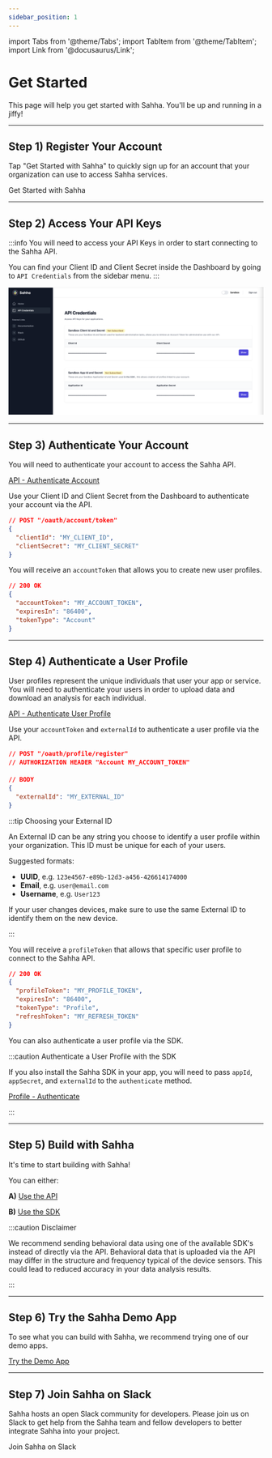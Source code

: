 ```yaml
---
sidebar_position: 1
---
```


import Tabs from '@theme/Tabs';
import TabItem from '@theme/TabItem';
import Link from '@docusaurus/Link';

# Get Started

This page will help you get started with Sahha. You'll be up and running in a jiffy!

---

## Step 1) Register Your Account

Tap "Get Started with Sahha" to quickly sign up for an account that your organization can use to access Sahha services.

<Link
            className="button button--secondary button--lg"
            to='https://app.sahha.ai/?rel=docs'>
            Get Started with Sahha
          </Link>

---

## Step 2) Access Your API Keys

:::info You will need to access your API Keys in order to start connecting to the Sahha API.

You can find your Client ID and Client Secret inside the Dashboard by going to `API Credentials` from the sidebar menu.
:::

![Access](./img/api-credentials.png)

---

## Step 3) Authenticate Your Account

You will need to authenticate your account to access the Sahha API.

[API - Authenticate Account](/api/#tag/1.-Account-Authentication/paths/~1api~1v1~1oauth~1account~1token/post)

Use your Client ID and Client Secret from the Dashboard to authenticate your account via the API.

```json title="REQUEST"
// POST "/oauth/account/token"
{
  "clientId": "MY_CLIENT_ID",
  "clientSecret": "MY_CLIENT_SECRET"
}
```

You will receive an `accountToken` that allows you to create new user profiles.

```json title="RESPONSE"
// 200 OK
{
  "accountToken": "MY_ACCOUNT_TOKEN",
  "expiresIn": "86400",
  "tokenType": "Account"
}
```

***

## Step 4) Authenticate a User Profile

User profiles represent the unique individuals that user your app or service. You will need to authenticate your users in order to upload data and download an analysis for each individual.

[<u>API - Authenticate User Profile</u>](/api/#tag/3.-Profile-Authentication)

Use your `accountToken` and `externalId` to authenticate a user profile via the API.

```json title="REQUEST"
// POST "/oauth/profile/register"
// AUTHORIZATION HEADER "Account MY_ACCOUNT_TOKEN"

// BODY
{
  "externalId": "MY_EXTERNAL_ID"
}
```

:::tip Choosing your External ID

An External ID can be any string you choose to identify a user profile within your organization. This ID must be unique for each of your users.

Suggested formats:

- **UUID**, e.g. `123e4567-e89b-12d3-a456-426614174000`
- **Email**, e.g. `user@email.com`
- **Username**, e.g. `User123`

If your user changes devices, make sure to use the same External ID to identify them on the new device.

:::

You will receive a `profileToken` that allows that specific user profile to connect to the Sahha API.

```json title="RESPONSE"
// 200 OK
{
  "profileToken": "MY_PROFILE_TOKEN",
  "expiresIn": "86400",
  "tokenType": "Profile",
  "refreshToken": "MY_REFRESH_TOKEN"
}
```

You can also authenticate a user profile via the SDK.

:::caution Authenticate a User Profile with the SDK

If you also install the Sahha SDK in your app, you will need to pass `appId`, `appSecret`, and `externalId` to the `authenticate` method.

[Profile - Authenticate](./use-the-sdk/profile)

:::

---

## Step 5) Build with Sahha

It's time to start building with Sahha!

You can either:

**A)** [Use the API](/api/)

**B)** [Use the SDK](./use-the-sdk/configuration)

:::caution Disclaimer

We recommend sending behavioral data using one of the available SDK's instead of directly via the API. Behavioral data that is uploaded via the API may differ in the structure and frequency typical of the device sensors. This could lead to reduced accuracy in your data analysis results.

:::

***

## Step 6) Try the Sahha Demo App

To see what you can build with Sahha, we recommend trying one of our demo apps.

[Try the Demo App](./try-the-demo)

***

## Step 7) Join Sahha on Slack

Sahha hosts an open Slack community for developers. Please join us on Slack to get help from the Sahha team and fellow developers to better integrate Sahha into your project.

<Link
            className="button button--secondary button--lg"
            to='https://join.slack.com/t/sahhacommunity/shared_invite/zt-1w0fmfbvk-qUwQ83tJgXyjT9XSxJvKIw'>
            Join Sahha on Slack
          </Link>